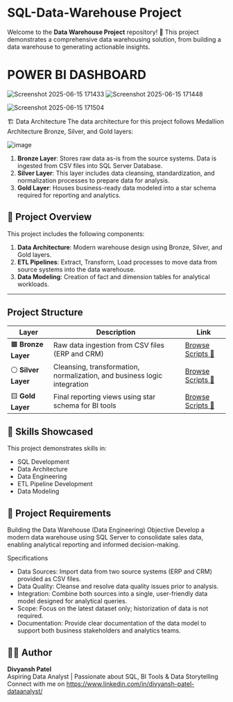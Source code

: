 # SQL-Data-Warehouse Project
Welcome to the **Data Warehouse Project** repository! 🚀
This project demonstrates a comprehensive data warehousing  solution, from building a data warehouse to generating actionable insights.

# POWER BI DASHBOARD

![Screenshot 2025-06-15 171433](https://github.com/user-attachments/assets/488ed616-1722-46e2-8495-283085b35179)
![Screenshot 2025-06-15 171448](https://github.com/user-attachments/assets/db1d030b-aef2-42c1-9b97-e3a4545d4b5f)

![Screenshot 2025-06-15 171504](https://github.com/user-attachments/assets/b45a8503-5bfb-4cd4-bc45-eae18e6e870a)


🏗️ Data Architecture
The data architecture for this project follows Medallion Architecture Bronze, Silver, and Gold layers:

![image](https://github.com/user-attachments/assets/82ef1cee-b66d-4c06-88f8-7b1059e653a0)

1. **Bronze Layer**: Stores raw data as-is from the source systems. Data is ingested from CSV files into SQL Server Database.  
2. **Silver Layer**: This layer includes data cleansing, standardization, and normalization processes to prepare data for analysis.  
3. **Gold Layer**: Houses business-ready data modeled into a star schema required for reporting and analytics.  



## 📖 Project Overview

This project includes the following components:

1. **Data Architecture**: Modern warehouse design using Bronze, Silver, and Gold layers.  
2. **ETL Pipelines**: Extract, Transform, Load processes to move data from source systems into the data warehouse.  
3. **Data Modeling**: Creation of fact and dimension tables for analytical workloads.  
---
## Project Structure
| Layer               | Description                                                              | Link                                                                                                              |
| ------------------- | ------------------------------------------------------------------------ | ----------------------------------------------------------------------------------------------------------------- |
| 🟫 **Bronze Layer** | Raw data ingestion from CSV files (ERP and CRM)                          | [Browse Scripts 🔗](https://github.com/divyanshpatel128/SQL-DATA-WAREHOUSE-PROJECTS/tree/main/scripts/bronzer%20) |
| ⚪ **Silver Layer**  | Cleansing, transformation, normalization, and business logic integration | [Browse Scripts 🔗](https://github.com/divyanshpatel128/SQL-DATA-WAREHOUSE-PROJECTS/tree/main/scripts/silver)     |
| 🟨 **Gold Layer**   | Final reporting views using star schema for BI tools                     | [Browse Scripts 🔗](https://github.com/divyanshpatel128/SQL-DATA-WAREHOUSE-PROJECTS/tree/main/scripts/gold%20)    |


## 🎯 Skills Showcased

This project demonstrates skills in:

- SQL Development  
- Data Architecture  
- Data Engineering  
- ETL Pipeline Development  
- Data Modeling  

## 🚀 Project Requirements
Building the Data Warehouse (Data Engineering)
Objective
Develop a modern data warehouse using SQL Server to consolidate sales data, enabling analytical reporting and informed decision-making.

Specifications
- Data Sources: Import data from two source systems (ERP and CRM) provided as CSV files.
- Data Quality: Cleanse and resolve data quality issues prior to analysis.
- Integration: Combine both sources into a single, user-friendly data model designed for analytical queries.
- Scope: Focus on the latest dataset only; historization of data is not required.
- Documentation: Provide clear documentation of the data model to support both business stakeholders and analytics teams.

## 🙋‍♂️ Author

**Divyansh Patel**  
Aspiring Data Analyst | Passionate about SQL, BI Tools & Data Storytelling  
Connect with me on https://www.linkedin.com/in/divyansh-patel-dataanalyst/

